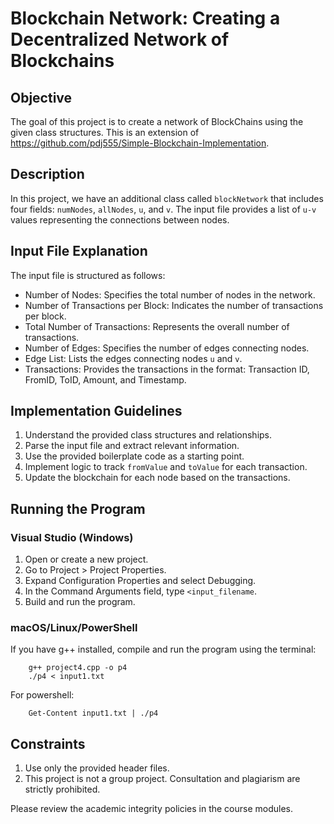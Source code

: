 # Blockchain Network: Creating a Decentralized Network of Blockchains

## Objective
The goal of this project is to create a network of BlockChains using the given class structures. This is an extension of https://github.com/pdj555/Simple-Blockchain-Implementation.

## Description
In this project, we have an additional class called `blockNetwork` that includes four fields: `numNodes`, `allNodes`, `u`, and `v`. The input file provides a list of `u-v` values representing the connections between nodes.

## Input File Explanation
The input file is structured as follows:
- Number of Nodes: Specifies the total number of nodes in the network.
- Number of Transactions per Block: Indicates the number of transactions per block.
- Total Number of Transactions: Represents the overall number of transactions.
- Number of Edges: Specifies the number of edges connecting nodes.
- Edge List: Lists the edges connecting nodes `u` and `v`.
- Transactions: Provides the transactions in the format: Transaction ID, FromID, ToID, Amount, and Timestamp.

## Implementation Guidelines
1. Understand the provided class structures and relationships.
2. Parse the input file and extract relevant information.
3. Use the provided boilerplate code as a starting point.
4. Implement logic to track `fromValue` and `toValue` for each transaction.
5. Update the blockchain for each node based on the transactions.

## Running the Program
### Visual Studio (Windows)
1. Open or create a new project.
2. Go to Project > Project Properties.
3. Expand Configuration Properties and select Debugging.
4. In the Command Arguments field, type `<input_filename`.
5. Build and run the program.

### macOS/Linux/PowerShell
If you have g++ installed, compile and run the program using the terminal:

        g++ project4.cpp -o p4
        ./p4 < input1.txt

For powershell:

        Get-Content input1.txt | ./p4

## Constraints
1. Use only the provided header files.
2. This project is not a group project. Consultation and plagiarism are strictly prohibited.

Please review the academic integrity policies in the course modules.


